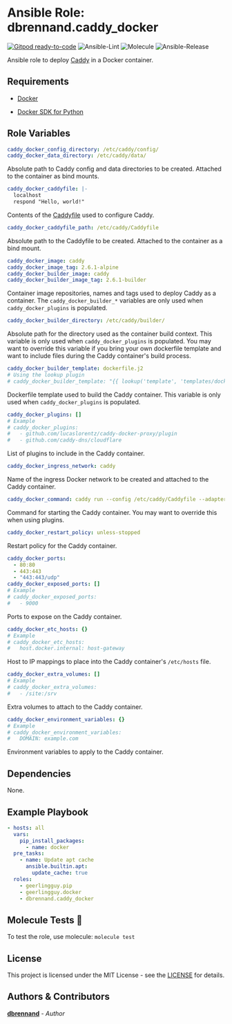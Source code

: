 # Ansible Role: dbrennand.caddy_docker

[![Gitpod ready-to-code](https://img.shields.io/badge/Gitpod-ready--to--code-908a85?logo=gitpod)](https://gitpod.io/#https://github.com/dbrennand/ansible-role-caddy-docker)
![Ansible-Lint](https://github.com/dbrennand/ansible-role-caddy-docker/actions/workflows/ansible-lint.yml/badge.svg)
![Molecule](https://github.com/dbrennand/ansible-role-caddy-docker/actions/workflows/molecule.yml/badge.svg)
![Ansible-Release](https://github.com/dbrennand/ansible-role-caddy-docker/actions/workflows/ansible-release.yml/badge.svg)

Ansible role to deploy [Caddy](https://caddyserver.com/) in a Docker container.

## Requirements

* [Docker](https://www.docker.com/)

* [Docker SDK for Python](https://docker-py.readthedocs.io/en/stable/)

## Role Variables

```yaml
caddy_docker_config_directory: /etc/caddy/config/
caddy_docker_data_directory: /etc/caddy/data/
```

Absolute path to Caddy config and data directories to be created. Attached to the container as bind mounts.

```yaml
caddy_docker_caddyfile: |-
  localhost
  respond "Hello, world!"
```

Contents of the [Caddyfile](https://caddyserver.com/docs/caddyfile) used to configure Caddy.

```yaml
caddy_docker_caddyfile_path: /etc/caddy/Caddyfile
```

Absolute path to the Caddyfile to be created. Attached to the container as a bind mount.

```yaml
caddy_docker_image: caddy
caddy_docker_image_tag: 2.6.1-alpine
caddy_docker_builder_image: caddy
caddy_docker_builder_image_tag: 2.6.1-builder
```

Container image repositories, names and tags used to deploy Caddy as a container. The `caddy_docker_builder_*` variables are only used when `caddy_docker_plugins` is populated.

```yaml
caddy_docker_builder_directory: /etc/caddy/builder/
```

Absolute path for the directory used as the container build context. This variable is only used when `caddy_docker_plugins` is populated. You may want to override this variable if you bring your own dockerfile template and want to include files during the Caddy container's build process.

```yaml
caddy_docker_builder_template: dockerfile.j2
# Using the lookup plugin
# caddy_docker_builder_template: "{{ lookup('template', 'templates/dockerfile.custom.j2') }}"
```

Dockerfile template used to build the Caddy container. This variable is only used when `caddy_docker_plugins` is populated.

```yaml
caddy_docker_plugins: []
# Example
# caddy_docker_plugins:
#   - github.com/lucaslorentz/caddy-docker-proxy/plugin
#   - github.com/caddy-dns/cloudflare
```

List of plugins to include in the Caddy container.

```yaml
caddy_docker_ingress_network: caddy
```

Name of the ingress Docker network to be created and attached to the Caddy container.

```yaml
caddy_docker_command: caddy run --config /etc/caddy/Caddyfile --adapter caddyfile
```

Command for starting the Caddy container. You may want to override this when using plugins.

```yaml
caddy_docker_restart_policy: unless-stopped
```

Restart policy for the Caddy container.

```yaml
caddy_docker_ports:
  - 80:80
  - 443:443
  - "443:443/udp"
caddy_docker_exposed_ports: []
# Example
# caddy_docker_exposed_ports:
#   - 9000
```

Ports to expose on the Caddy container.

```yaml
caddy_docker_etc_hosts: {}
# Example
# caddy_docker_etc_hosts:
#   host.docker.internal: host-gateway
```

Host to IP mappings to place into the Caddy container's `/etc/hosts` file.

```yaml
caddy_docker_extra_volumes: []
# Example
# caddy_docker_extra_volumes:
#   - /site:/srv
```

Extra volumes to attach to the Caddy container.

```yaml
caddy_docker_environment_variables: {}
# Example
# caddy_docker_environment_variables:
#   DOMAIN: example.com
```

Environment variables to apply to the Caddy container.

## Dependencies

None.

## Example Playbook

```yaml
- hosts: all
  vars:
    pip_install_packages:
      - name: docker
  pre_tasks:
    - name: Update apt cache
      ansible.builtin.apt:
        update_cache: true
  roles:
    - geerlingguy.pip
    - geerlingguy.docker
    - dbrennand.caddy_docker
```

## Molecule Tests 🧪

To test the role, use molecule: `molecule test`

## License

This project is licensed under the MIT License - see the [LICENSE](LICENSE) for details.

## Authors & Contributors

[**dbrennand**](https://github.com/dbrennand) - *Author*
